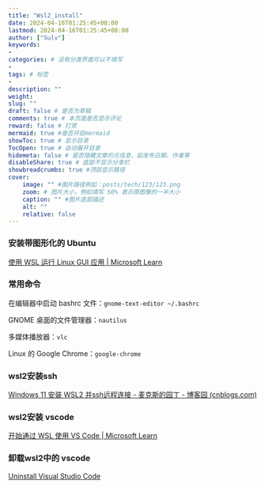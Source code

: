```yaml
---
title: "Wsl2_install"
date: 2024-04-16T01:25:45+08:00
lastmod: 2024-04-16T01:25:45+08:00
author: ["Sulv"]
keywords: 
- 
categories: # 没有分类界面可以不填写
- 
tags: # 标签
- 
description: ""
weight:
slug: ""
draft: false # 是否为草稿
comments: true # 本页面是否显示评论
reward: false # 打赏
mermaid: true #是否开启mermaid
showToc: true # 显示目录
TocOpen: true # 自动展开目录
hidemeta: false # 是否隐藏文章的元信息，如发布日期、作者等
disableShare: true # 底部不显示分享栏
showbreadcrumbs: true #顶部显示路径
cover:
    image: "" #图片路径例如：posts/tech/123/123.png
    zoom: # 图片大小，例如填写 50% 表示原图像的一半大小
    caption: "" #图片底部描述
    alt: ""
    relative: false
---
```


### 安装带图形化的 Ubuntu

[使用 WSL 运行 Linux GUI 应用 | Microsoft Learn](https://learn.microsoft.com/zh-cn/windows/wsl/tutorials/gui-apps)

### 常用命令

在编辑器中启动 bashrc 文件：`gnome-text-editor ~/.bashrc`

GNOME 桌面的文件管理器：`nautilus`

多媒体播放器：`vlc`

Linux 的 Google Chrome：`google-chrome`

### wsl2安装ssh

[Windows 11 安装 WSL2 并ssh远程连接 - 麦克斯的园丁 - 博客园 (cnblogs.com)](https://www.cnblogs.com/hsiangyu-meng/p/15575619.html)



### wsl2安装 vscode

[开始通过 WSL 使用 VS Code | Microsoft Learn](https://learn.microsoft.com/zh-cn/windows/wsl/tutorials/wsl-vscode)



### 卸载wsl2中的 vscode

[Uninstall Visual Studio Code](https://code.visualstudio.com/docs/setup/uninstall)
